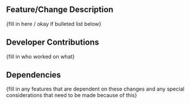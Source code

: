 ## Feature/Change Description
{fill in here / okay if bulleted list below}

## Developer Contributions
{fill in who worked on what}

## Dependencies
{fill in any features that are dependent on these changes and any special considerations that need to be made because of this}
